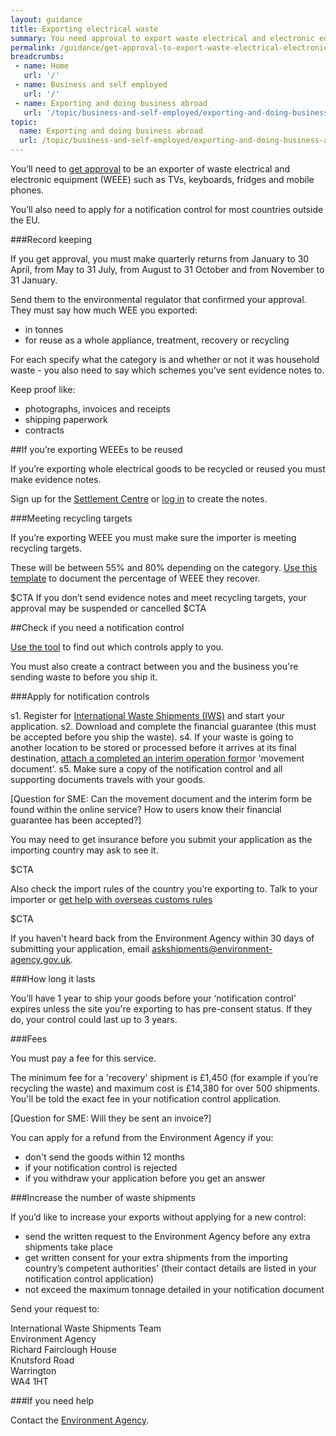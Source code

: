 ```yaml
---
layout: guidance
title: Exporting electrical waste
summary: You need approval to export waste electrical and electronic equipment (WEEE)  
permalink: /guidance/get-approval-to-export-waste-electrical-electronic-equipment.html
breadcrumbs:
 - name: Home
   url: '/'
 - name: Business and self employed
   url: '/'
 - name: Exporting and doing business abroad
   url: '/topic/business-and-self-employed/exporting-and-doing-business-abroad.html'  
topic:
  name: Exporting and doing business abroad
  url: /topic/business-and-self-employed/exporting-and-doing-business-abroad.html
---
```


You’ll need to [get approval](https://www.gov.uk/government/uploads/system/uploads/attachment_data/file/312450/LIT_7337.pdf) to be an exporter of waste electrical and electronic equipment (WEEE) such as TVs, keyboards, fridges and mobile phones.

You’ll also need to apply for a notification control for most countries outside the EU.

###Record keeping

If you get approval, you must make quarterly returns from January to 30 April, from May to 31 July, from August to 31 October and from November to 31 January.

Send them to the environmental regulator that confirmed your approval. They must say how much WEE you exported:

* in tonnes 
* for reuse as a whole appliance, treatment, recovery or recycling

For each specify what the category is and whether or not it was household waste - you also need to say which schemes you’ve sent evidence notes to.

Keep proof like:

* photographs, invoices and receipts
* shipping paperwork 
* contracts

##If you’re exporting WEEEs to be reused

If you’re exporting whole electrical goods to be recycled or reused you must make evidence notes.

Sign up for the [Settlement Centre](https://www.weee-sc.org.uk/) or [log in](https://www.weee-sc.org.uk/login.aspx) to create the notes.

###Meeting recycling targets 

If you’re exporting WEEE you must make sure the importer is meeting recycling targets.

These will be between 55% and 80% depending on the category. [Use this template](https://www.gov.uk/government/uploads/system/uploads/attachment_data/file/488880/LIT_10353.xlsx) to document the percentage of WEEE they recover.

$CTA
If you don’t send evidence notes and meet recycling targets, your approval may be suspended or cancelled
$CTA

##Check if you need a notification control

[Use the tool](http://apps.environment-agency.gov.uk/waste-import-export/124357.aspx) to find out which controls apply to you.

You must also create a contract between you and the business you're sending waste to before you ship it.

###Apply for notification controls

s1. Register for [International Waste Shipments (IWS)](https://international-waste-shipments.service.gov.uk/registration/applicant-registration) and start your application.
s2. Download and complete the financial guarantee (this must be accepted before you ship the waste).
s4. If your waste is going to another location to be stored or processed before it arrives at its final destination, [attach a completed an interim operation form](http://ec.europa.eu/environment/waste/shipments/pdf/correspondents_guidelines3_en.pdf)or 'movement document'.
s5. Make sure a copy of the notification control and all supporting documents travels with your goods.

[Question for SME: Can the movement document and the interim form be found within the online service? How to users know their financial guarantee has been accepted?]

You may need to get insurance before you submit your application as the importing country may ask to see it.

$CTA

Also check the import rules of the country you’re exporting to. Talk to your importer or [get help with overseas customs rules](/answer/choosing-export-market-ukti.html)

$CTA

If you haven't heard back from the Environment Agency within 30 days of submitting your application, email askshipments@environment-agency.gov.uk.

###How long it lasts

You’ll have 1 year to ship your goods before your ‘notification control’ expires unless the site you're exporting to has pre-consent status. If they do, your control could last up to 3 years.

###Fees

You must pay a fee for this service.

The minimum fee for a 'recovery' shipment is £1,450 (for example if you’re recycling the waste) and maximum cost is £14,380 for over 500 shipments. You'll be told the exact fee in your notification control application.

[Question for SME: Will they be sent an invoice?]

You can apply for a refund from the Environment Agency if you:

* don't send the goods within 12 months
* if your notification control is rejected 
* if you withdraw your application before you get an answer

###Increase the number of waste shipments

If you’d like to increase your exports without applying for a new control:

* send the written request to the Environment Agency before any extra shipments take place
* get written consent for your extra shipments from the importing country’s competent authorities’ (their contact details are listed in your notification control application)
* not exceed the maximum tonnage detailed in your notification document

Send your request to:


International Waste Shipments Team    
Environment Agency   
Richard Fairclough House   
Knutsford Road    
Warrington   
WA4 1HT     

###If you need help

Contact the [Environment Agency](https://www.gov.uk/government/organisations/environment-agency#org-contacts).



